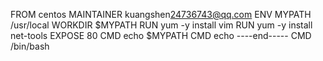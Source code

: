 FROM centos
MAINTAINER kuangshen<24736743@qq.com>
ENV MYPATH /usr/local
WORKDIR $MYPATH
RUN yum -y install vim
RUN yum -y install net-tools
EXPOSE 80
CMD echo $MYPATH
CMD echo ----end-----
CMD /bin/bash

